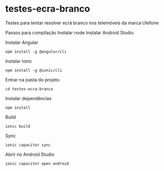 # testes-ecra-branco
Testes para tentar resolver ecrã branco nos telemóveis da marca Ulefone

Passos para compilação
Instalar node
Instalar Android Studio

Instalar Angular
```
npm install -g @angular/cli
```

Instalar Ionic
```
npm install -g @ionic/cli
```

Entrar na pasta do projeto
```
cd testes-ecra-branco
```

Instalar dependências
```
npm install
```

Build
```
ionic build
```

Sync
```
ionic capacitor sync
```

Abrir no Android Studio
```
ionic capacitor open android
```
